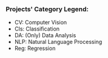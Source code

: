 ### Projects' Category Legend:
- CV: Computer Vision
- Cls: Classification
- DA: (Only) Data Analysis
- NLP: Natural Language Processing
- Reg: Regression
